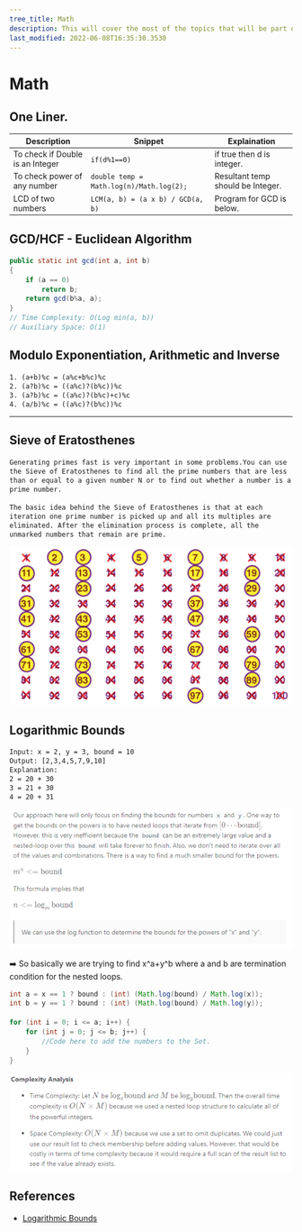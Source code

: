 ```yaml
---
tree_title: Math
description: This will cover the most of the topics that will be part of the Math.
last_modified: 2022-06-08T16:35:30.3530
---
```

# Math

## One Liner.

| Description                      | Snippet                                             | Explaination                      |
| -------------------------------- | --------------------------------------------------- | --------------------------------- |
| To check if Double is an Integer | <code>if(d%1==0)</code>                             | if true then d is integer.        |
| To check power of any number     | <code>double temp = Math.log(n)/Math.log(2);</code> | Resultant temp should be Integer. |
| LCD of two numbers               | <code>LCM(a, b) = (a x b) / GCD(a, b)</code>        | Program for GCD is below.         |


<div class="section-container pl0 pr0">
<div class="section-item pl0">

## GCD/HCF - Euclidean Algorithm

```java showLineNumbers
public static int gcd(int a, int b)
{
    if (a == 0)
        return b;
    return gcd(b%a, a);
}
// Time Complexity: O(Log min(a, b))  
// Auxiliary Space: O(1)
```
</div>
<div class="section-item">

## Modulo Exponentiation, Arithmetic and Inverse

```
1. (a+b)%c = (a%c+b%c)%c 
2. (a?b)%c = ((a%c)?(b%c))%c 
3. (a?b)%c = ((a%c)?(b%c)+c)%c 
4. (a/b)%c = ((a%c)?(b%c))%c 

```

</div>
</div>

<hr/>
<div class="section-container pl0 pr0">
<div class="section-item pl0">

## Sieve of Eratosthenes

```
Generating primes fast is very important in some problems.You can use the Sieve of Eratosthenes to find all the prime numbers that are less than or equal to a given number N or to find out whether a number is a prime number. 

The basic idea behind the Sieve of Eratosthenes is that at each iteration one prime number is picked up and all its multiples are eliminated. After the elimination process is complete, all the unmarked numbers that remain are prime.

```
</div>
<div class="section-item flex-ve">

![](2022-07-04-16-28-14.png)
</div>
</div>





## Logarithmic Bounds

    Input: x = 2, y = 3, bound = 10
    Output: [2,3,4,5,7,9,10]
    Explanation:
    2 = 20 + 30
    3 = 21 + 30
    4 = 20 + 31

![Logarithmic Bounds BorderRadius8](_img/math/2022-06-18-10-40-09.png)

➡️ So basically we are trying to find x^a+y^b where a and b are termination condition for the nested loops.

```java showLineNumbers
int a = x == 1 ? bound : (int) (Math.log(bound) / Math.log(x));
int b = y == 1 ? bound : (int) (Math.log(bound) / Math.log(y));

for (int i = 0; i <= a; i++) {
    for (int j = 0; j <= b; j++) {
        //Code here to add the numbers to the Set.
    }
}
```

![Complexity Analysis BorderRadius8](_img/math/2022-06-18-10-44-05.png)

## References

<ul>
<li>
<a href="https://leetcode.com/problems/powerful-integers/">Logarithmic Bounds</a>
</li>
</ul>
